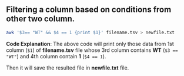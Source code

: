 ## Filtering a column based on conditions from other two column.

```bash
awk '$3== "WT" && $4 == 1 {print $1}' filename.tsv > newfile.txt
```

**Code Explanation**: The above code will print only those data from 1st column (`$1`) of **filename.tsv** file whose 3rd column contains **WT** (`$3 == "WT"`) and 4th column contain **1** (`$4 == 1`).

Then it will save the resulted file in **newfile.txt** file.
